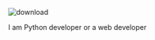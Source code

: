 
![download](https://user-images.githubusercontent.com/60153195/203767297-97445050-65a6-48f3-a519-a83203b13fe0.png)
<p> I am  Python developer or a web developer  </P>

